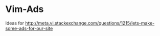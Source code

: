 # Vim-Ads
Ideas for http://meta.vi.stackexchange.com/questions/1215/lets-make-some-ads-for-our-site
